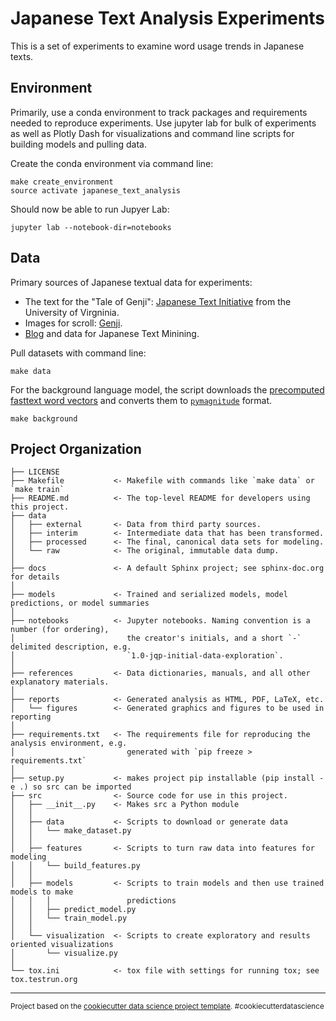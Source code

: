 Japanese Text Analysis Experiments
==============================

This is a set of experiments to examine word usage trends in Japanese texts.

Environment
------------
Primarily, use a conda environment to track packages and requirements needed to reproduce experiments. 
Use jupyter lab for bulk of experiments as well as Plotly Dash for visualizations and command line scripts
for building models and pulling data.

Create the conda environment via command line:
```
make create_environment
source activate japanese_text_analysis
```

Should now be able to run Jupyer Lab:
```
jupyter lab --notebook-dir=notebooks
```

Data
----

Primary sources of Japanese textual data for experiments:

* The text for the "Tale of Genji": [Japanese Text Initiative](http://jti.lib.virginia.edu/japanese/genji/) from the University of Virgninia.
* Images for scroll: [Genji](http://codh.rois.ac.jp/pmjt/book/200014735/200014735.zip).
* [Blog](https://scholarblogs.emory.edu/japanese-text-mining/) and data for Japanese Text Minining.

Pull datasets with command line:
```
make data
```

For the background language model, the script downloads the [precomputed fasttext word vectors](https://fasttext.cc/docs/en/crawl-vectors.html) and converts them to [`pymagnitude`](https://github.com/plasticityai/magnitude) format. 
```
make background
```

Project Organization
------------

    ├── LICENSE
    ├── Makefile           <- Makefile with commands like `make data` or `make train`
    ├── README.md          <- The top-level README for developers using this project.
    ├── data
    │   ├── external       <- Data from third party sources.
    │   ├── interim        <- Intermediate data that has been transformed.
    │   ├── processed      <- The final, canonical data sets for modeling.
    │   └── raw            <- The original, immutable data dump.
    │
    ├── docs               <- A default Sphinx project; see sphinx-doc.org for details
    │
    ├── models             <- Trained and serialized models, model predictions, or model summaries
    │
    ├── notebooks          <- Jupyter notebooks. Naming convention is a number (for ordering),
    │                         the creator's initials, and a short `-` delimited description, e.g.
    │                         `1.0-jqp-initial-data-exploration`.
    │
    ├── references         <- Data dictionaries, manuals, and all other explanatory materials.
    │
    ├── reports            <- Generated analysis as HTML, PDF, LaTeX, etc.
    │   └── figures        <- Generated graphics and figures to be used in reporting
    │
    ├── requirements.txt   <- The requirements file for reproducing the analysis environment, e.g.
    │                         generated with `pip freeze > requirements.txt`
    │
    ├── setup.py           <- makes project pip installable (pip install -e .) so src can be imported
    ├── src                <- Source code for use in this project.
    │   ├── __init__.py    <- Makes src a Python module
    │   │
    │   ├── data           <- Scripts to download or generate data
    │   │   └── make_dataset.py
    │   │
    │   ├── features       <- Scripts to turn raw data into features for modeling
    │   │   └── build_features.py
    │   │
    │   ├── models         <- Scripts to train models and then use trained models to make
    │   │   │                 predictions
    │   │   ├── predict_model.py
    │   │   └── train_model.py
    │   │
    │   └── visualization  <- Scripts to create exploratory and results oriented visualizations
    │       └── visualize.py
    │
    └── tox.ini            <- tox file with settings for running tox; see tox.testrun.org


--------

<p><small>Project based on the <a target="_blank" href="https://drivendata.github.io/cookiecutter-data-science/">cookiecutter data science project template</a>. #cookiecutterdatascience</small></p>
